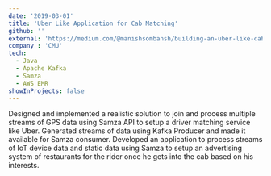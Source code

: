 ```yaml
---
date: '2019-03-01'
title: 'Uber Like Application for Cab Matching'
github: ''
external: 'https://medium.com/@manishsombansh/building-an-uber-like-cab-service-e3c9efacf117'
company : 'CMU'
tech:
  - Java
  - Apache Kafka
  - Samza
  - AWS EMR
showInProjects: false
---
```


Designed and implemented a realistic solution to join and process multiple streams of GPS data using Samza API to setup a driver matching service like Uber. Generated streams of data using Kafka Producer and made it available for Samza consumer. Developed an application to process streams of IoT device data and static data using Samza to setup an advertising system of restaurants for the rider once he gets into the cab based on his interests.
